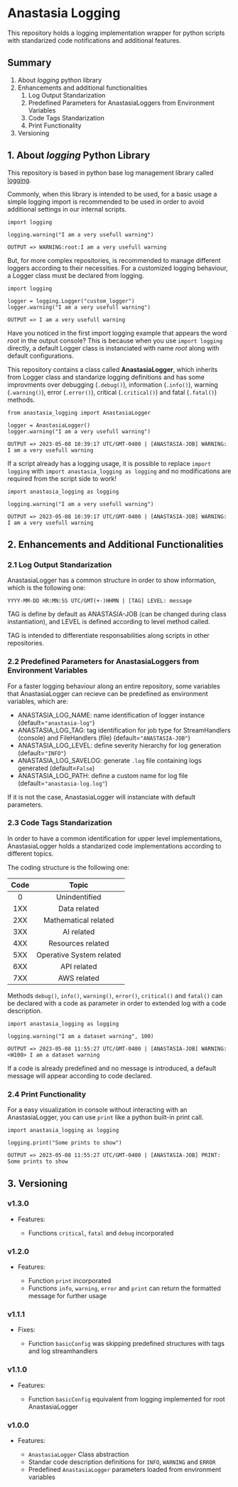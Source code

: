 # **Anastasia Logging** #

This repository holds a logging implementation wrapper for python scripts with standarized code notifications and additional features.

## **Summary** ##

1. About *logging* python library
2. Enhancements and additional functionalities
    1. Log Output Standarization
    2. Predefined Parameters for AnastasiaLoggers from Environment Variables
    3. Code Tags Standarization
    4. Print Functionality
3. Versioning

## **1. About *logging* Python Library** ##

This repository is based in python base log management library called [logging](https://docs.python.org/3/library/logging.html).

Commonly, when this library is intended to be used, for a basic usage a simple logging import is recommended to be used in order to avoid additional settings in our internal scripts.

```
import logging

logging.warning("I am a very usefull warning")

OUTPUT => WARNING:root:I am a very usefull warning
```

But, for more complex repositories, is recommended to manage different loggers according to their necessities. For a customized logging behaviour, a Logger class must be declared from logging.

```
import logging

logger = logging.Logger("custom_logger")
logger.warning("I am a very usefull warning")

OUTPUT => I am a very usefull warning
```

Have you noticed in the first import logging example that appears the word *root* in the output console? This is because when you use ```import logging``` directly, a default Logger class is instanciated with name *root* along with default configurations.

This repository contains a class called **AnastasiaLogger**, which inherits from Logger class and standarize logging definitions and has some improvments over debugging (```.debug()```), information (```.info()```), warning (```.warning()```), error (```.error()```), critical (```.critical()```) and fatal (```.fatal()```) methods.

```
from anastasia_logging import AnastasiaLogger

logger = AnastasiaLogger()
logger.warning("I am a very usefull warning")

OUTPUT => 2023-05-08 10:39:17 UTC/GMT-0400 | [ANASTASIA-JOB] WARNING: I am a very usefull warning
```

If a script already has a logging usage, it is possible to replace ```import logging``` with ```import anastasia_logging as logging``` and no modifications are required from the script side to work!

```
import anastasia_logging as logging

logging.warning("I am a very usefull warning")

OUTPUT => 2023-05-08 10:39:17 UTC/GMT-0400 | [ANASTASIA-JOB] WARNING: I am a very usefull warning
```

## **2. Enhancements and Additional Functionalities** ##

### **2.1 Log Output Standarization** ###

AnastasiaLogger has a common structure in order to show information, which is the following one:
```
YYYY-MM-DD HR:MN:SS UTC/GMT(+-)HHMN | [TAG] LEVEL: message
```
TAG is define by default as ANASTASIA-JOB (can be changed during class instantiation), and LEVEL is defined according to level method called.

TAG is intended to differentiate responsabilities along scripts in other repositories.

### **2.2 Predefined Parameters for AnastasiaLoggers from Environment Variables** ###

For a faster logging behaviour along an entire repository, some variables that AnastasiaLogger can recieve can be predefined as environment variables, which are:

* ANASTASIA_LOG_NAME: name identification of logger instance (default=```"anastasia-log"```)
* ANASTASIA_LOG_TAG: tag identification for job type for StreamHandlers (console) and FileHandlers (file) (default=```"ANASTASIA-JOB"```)
* ANASTASIA_LOG_LEVEL: define severity hierarchy for log generation (default=```"INFO"```)
* ANASTASIA_LOG_SAVELOG: generate ```.log``` file containing logs generated (default=```False```)
* ANASTASIA_LOG_PATH: define a custom name for log file (default=```"anastasia-log.log"```)

If it is not the case, AnastasiaLogger will instanciate with default parameters.

### **2.3 Code Tags Standarization** ###

In order to have a common identification for upper level implementations, AnastasiaLogger holds a standarized code implementations according to different topics.

The coding structure is the following one:

| **Code** 	|         **Topic**      	|
|:---------:|:-------------------------:|
|     0    	|       Unindentified       |
|    1XX   	|       Data related      	|
|    2XX   	|   Mathematical related    |
|    3XX   	|        AI related         |
|    4XX   	|     Resources related 	|
|    5XX   	| Operative System related 	|
|    6XX   	|       API related         |
|    7XX   	|       AWS related         |

Methods ```debug()```, ```info()```, ```warning()```, ```error()```, ```critical()``` and ```fatal()``` can be declared with a code as parameter in order to extended log with a code description.

```
import anastasia_logging as logging

logging.warning("I am a dataset warning", 100)

OUTPUT => 2023-05-08 11:55:27 UTC/GMT-0400 | [ANASTASIA-JOB] WARNING: <W100> I am a dataset warning
```

If a code is already predefined and no message is introduced, a default message will appear according to code declared.

### **2.4 Print Functionality** ###

For a easy visualization in console without interacting with an AnastasiaLogger, you can use ```print``` like a python built-in print call.

```
import anastasia_logging as logging

logging.print("Some prints to show")

OUTPUT => 2023-05-08 11:55:27 UTC/GMT-0400 | [ANASTASIA-JOB] PRINT: Some prints to show
```

## **3. Versioning** ##

### v1.3.0 ###

* Features:

    * Functions ```critical```, ```fatal``` and ```debug``` incorporated

### v1.2.0 ###

* Features:

    * Function ```print``` incorporated
    * Functions ```info```, ```warning```, ```error``` and ```print``` can return the formatted message for further usage

### v1.1.1 ###

* Fixes:

    * Function ```basicConfig``` was skipping predefined structures with tags and log streamhandlers

### v1.1.0 ###

* Features:

    * Function ```basicConfig``` equivalent from logging implemented for root AnastasiaLogger

### v1.0.0 ###

* Features:

    * ```AnastasiaLogger``` Class abstraction
    * Standar code description definitions for ```INFO```, ```WARNING``` and ```ERROR```
    * Predefined ```AnastasiaLogger``` parameters loaded from environment variables